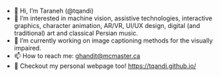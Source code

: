 - 👋 Hi, I’m Taraneh (@tqandi)
- 👀 I’m interested in machine vision, assistive technologies, interactive graphics, character animation, AR/VR, UI/UX design, digital (and traditional) art and classical Persian music.
- 🌱 I’m currently working on image captioning methods for the visually impaired.
- 📫 How to reach me: ghandit@mcmaster.ca
- 💞️ Checkout my personal webpage too! https://tqandi.github.io/

<!---
tqandi/tqandi is a ✨ special ✨ repository because its `README.md` (this file) appears on your GitHub profile.
You can click the Preview link to take a look at your changes.
--->
